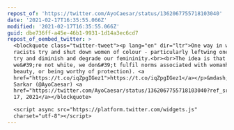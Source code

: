 ```yaml
---
repost_of: 'https://twitter.com/AyoCaesar/status/1362067755718103040'
date: '2021-02-17T16:35:55.066Z'
modified: '2021-02-17T16:35:55.066Z'
guid: dbe736ff-a45e-46b1-9931-1d14a3ec6cd7
repost_of_oembed_twitter: >
  <blockquote class="twitter-tweet"><p lang="en" dir="ltr">One way in which
  racists try and shut down women of colour - particularly leftwing ones - is to
  try and diminish and degrade our femininity.<br><br>The idea is that because
  we&#39;re not white, we don&#39;t fulfil norms associated with womanhood (i.e.
  beauty, or being worthy of protection). <a
  href="https://t.co/iqZpgIGez1">https://t.co/iqZpgIGez1</a></p>&mdash; Ash
  Sarkar (@AyoCaesar) <a
  href="https://twitter.com/AyoCaesar/status/1362067755718103040?ref_src=twsrc%5Etfw">February
  17, 2021</a></blockquote>

  <script async src="https://platform.twitter.com/widgets.js"
  charset="utf-8"></script>
---
```

 
